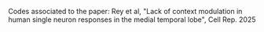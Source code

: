 Codes associated to the paper: Rey et al, "Lack of context modulation in human single neuron responses in the medial temporal lobe", Cell Rep. 2025
